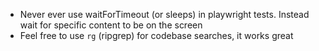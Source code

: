 - Never ever use waitForTimeout (or sleeps) in playwright tests. Instead wait for specific content to be on the screen
- Feel free to use `rg` (ripgrep) for codebase searches, it works great